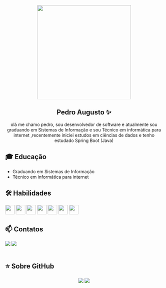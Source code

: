 <div>



<div align="center">
  <img src="https://github.com/wwpedro/wwpedro/assets/63758975/e5fde11c-7462-410a-ab0a-a85c7bc99371" width="300px" />
</div>
<div align="center">

## Pedro Augusto ✨
olá me chamo pedro, sou desenvolvedor de software e atualmente sou graduando em Sistemas de Informação e sou Técnico em informática para internet ,recentemente iniciei estudos em ciências de dados e tenho estudado Spring Boot (Java)
  
</div>


## 🎓 Educação

- Graduando em Sistemas de Informação
- Técnico em informática para internet

## 🛠 Habilidades
<div style="display: inline_block;">
  <img src="https://cdn.jsdelivr.net/gh/devicons/devicon/icons/html5/html5-original.svg" width="30px" />
  <img src="https://cdn.jsdelivr.net/gh/devicons/devicon/icons/css3/css3-original.svg" width="30px" />
  <img src="https://cdn.jsdelivr.net/gh/devicons/devicon/icons/javascript/javascript-original.svg" width="30px" />
  <img src="https://cdn.jsdelivr.net/gh/devicons/devicon/icons/java/java-original.svg" width="30px" />
  <img src="https://cdn.jsdelivr.net/gh/devicons/devicon/icons/flutter/flutter-original.svg" width="30px" />
  <img src="https://cdn.jsdelivr.net/gh/devicons/devicon/icons/figma/figma-original.svg" width="30px" />
  <img src="https://cdn.jsdelivr.net/gh/devicons/devicon/icons/python/python-original.svg" width="30px" />        
</div>

## 📫 Contatos

<div style="display: inline_block">
  <a href = "mailto:dev.pedroaugusto@gmail.com"><img src="https://img.shields.io/badge/Gmail-D14836?style=for-the-badge&logo=gmail&logoColor=white" target="_blank"></a>
  <a href="https://www.linkedin.com/in/pedro-augusto-39a242188/" target="_blank"><img src="https://img.shields.io/badge/-LinkedIn-%230077B5?style=for-the-badge&logo=linkedin&logoColor=white" target="_blank"></a>
</div><br>

## ⭐ Sobre GitHub

<p align = "center">
  <img src = "https://github-readme-stats.vercel.app/api?username=wwpedro&show_icons=true&theme=tokyonight&line_height=27">
  <img src = "https://github-readme-stats.vercel.app/api/top-langs/?username=wwpedro&hide=css,html&theme=tokyonight">
</p>


</div><br>

















<!--
**wwpedro/wwpedro** is a ✨ _special_ ✨ repository because its `README.md` (this file) appears on your GitHub profile.

Here are some ideas to get you started:

### Hi there 👋

- 🔭 I’m currently working on ...
- 🌱 I’m currently learning ...
- 👯 I’m looking to collaborate on ...
- 🤔 I’m looking for help with ...
- 💬 Ask me about ...
- 📫 How to reach me: ...
- 😄 Pronouns: ...
- ⚡ Fun fact: ...
-->
